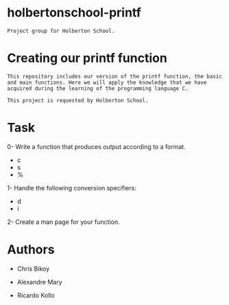 #   holbertonschool-printf

    Project group for Holberton School.

#   Creating our printf function

    This repository includes our version of the printf function, the basic and main functions. Here we will apply the knowledge that we have acquired during the learning of the programming language C.
    
    This project is requested by Holberton School.


#   Task

0-  Write a function that produces output according to a format.

-   c
-   s
-   %

1-  Handle the following conversion specifiers:

-   d
-   i

2-  Create a man page for your function.


#   Authors

-   Chris Bikoy

-   Alexandre Mary

-   Ricardo Kollo

